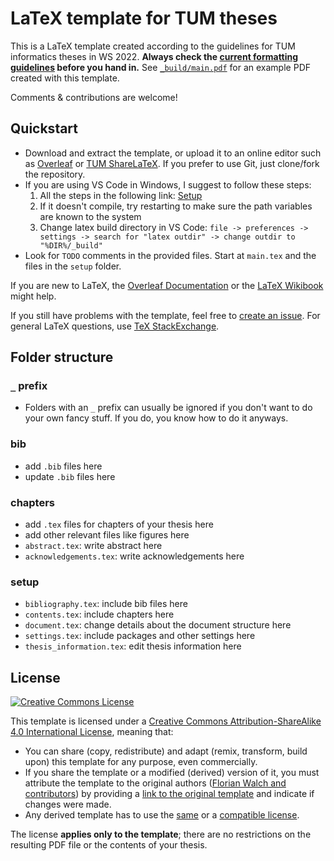 # LaTeX template for TUM theses

This is a LaTeX template created according to the guidelines for TUM informatics theses in WS 2022. **Always check the [current formatting guidelines][thesis-guidelines] before you hand in.** See [`_build/main.pdf`][sample-pdf] for an example PDF created with this template.

Comments & contributions are welcome!

## Quickstart
* Download and extract the template, or upload it to an online editor such as [Overleaf][overleaf] or [TUM ShareLaTeX][tum-sharelatex]. If you prefer to use Git, just clone/fork the repository.
* If you are using VS Code in Windows, I suggest to follow these steps: 
    1. All the steps in the following link: [Setup][setup]
    2. If it doesn't compile, try restarting to make sure the path variables are known to the system
    3. Change latex build directory in VS Code: 
``file -> preferences -> settings -> search for "latex outdir" -> change outdir to "%DIR%/_build"``
 * Look for `TODO` comments in the provided files. Start at `main.tex` and the files in the ``setup`` folder.

If you are new to LaTeX, the [Overleaf Documentation][overleaf-learn] or the [LaTeX Wikibook][latex-wikibook] might help.

If you still have problems with the template, feel free to [create an issue][issue]. For general LaTeX questions, use [TeX StackExchange][tex-se].

## Folder structure
### ``_`` prefix
- Folders with an ``_`` prefix can usually be ignored if you don't want to do your own fancy stuff. If you do, you know how to do it anyways.
### bib
- add ``.bib`` files here
- update ``.bib`` files here
### chapters
- add ``.tex`` files for chapters of your thesis here
- add other relevant files like figures here
- ``abstract.tex``: write abstract here
- ``acknowledgements.tex``: write acknowledgements here
### setup
- ``bibliography.tex``: include bib files here
- ``contents.tex``: include chapters here
- ``document.tex``: change details about the document structure here
- ``settings.tex``: include packages and other settings here
- ``thesis_information.tex``: edit thesis information here

## License

[![Creative Commons License][license-image]][license]

This template is licensed under a [Creative Commons Attribution-ShareAlike 4.0 International License][license], meaning that:

 * You can share (copy, redistribute) and adapt (remix, transform, build upon) this template for any purpose, even commercially.
 * If you share the template or a modified (derived) version of it, you must attribute the template to the original authors ([Florian Walch and contributors][template-authors]) by providing a [link to the original template][template-url] and indicate if changes were made.
 * Any derived template has to use the [same][license] or a [compatible license][license-compatible].

The license **applies only to the template**; there are no restrictions on the resulting PDF file or the contents of your thesis.

[setup]: https://mjcb.ca/blog/2020/01/23/visual-studio-code-with-latex/
[issue]: https://github.com/TUM-Dev/tum-thesis-latex/issues
[latex-wikibook]: https://en.wikibooks.org/wiki/LaTeX
[license-compatible]: https://creativecommons.org/compatiblelicenses
[license-image]: https://i.creativecommons.org/l/by-sa/4.0/88x31.png
[license]: https://creativecommons.org/licenses/by-sa/4.0/
[overleaf]: https://www.overleaf.com/
[sample-pdf]: https://raw.github.com/TUM-Dev/tum-thesis-latex/master/build/main.pdf
[overleaf-learn]: https://www.overleaf.com/learn
[tum-sharelatex]: https://sharelatex.tum.de/ldap/login
[template-authors]: https://github.com/TUM-Dev/tum-thesis-latex/graphs/contributors
[template-download]: https://github.com/TUM-Dev/tum-thesis-latex/archive/master.zip
[template-url]: https://github.com/TUM-Dev/tum-thesis-latex
[tex-se]: https://tex.stackexchange.com/
[thesis-guidelines]: https://www.cit.tum.de/en/cit/studies/students/thesis-completing-your-studies/informatics/
[wiki]: https://github.com/TUM-Dev/tum-thesis-latex/wiki/

